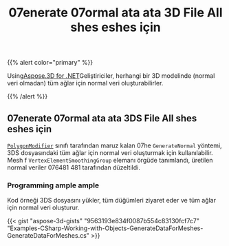 ﻿---
title: 07enerate 07ormal ata ata 3D File All shes eshes için
type: docs
weight: 70
url: /tr/net/generate-normal-data-for-all-meshes-in-a-3d-file/
description: 07sing Aspose.3D for .NET, geliştiriciler herhangi bir 3D modelinde (normal veri olmadan) tüm ağlar için normal veri üretebilir.
---
{{% alert color="primary" %}}

Using[Aspose.3D for .NET](https://products.aspose.com/3d/net/)Geliştiriciler, herhangi bir 3D modelinde (normal veri olmadan) tüm ağlar için normal veri oluşturabilirler.

{{% /alert %}}
## **07enerate 07ormal ata ata 3DS File All shes eshes için**
[`PolygonModifier`](https://reference.aspose.com/3d/net/aspose.threed.entities/polygonmodifier) sınıfı tarafından maruz kalan 07he `GenerateNormal` yöntemi, 3DS dosyasındaki tüm ağlar için normal veri oluşturmak için kullanılabilir. Mesh f `VertexElementSmoothingGroup` elemanı örgüde tanımlandı, üretilen normal veriler 076481 481 tarafından düzeltildi.
### **Programming ample ample**
Kod örneği 3DS dosyasını yükler, tüm düğümleri ziyaret eder ve tüm ağlar için normal veri oluşturur.

{{< gist "aspose-3d-gists" "9563193e834f0087b554c83130fcf7c7" "Examples-CSharp-Working-with-Objects-GenerateDataForMeshes-GenerateDataForMeshes.cs" >}}
